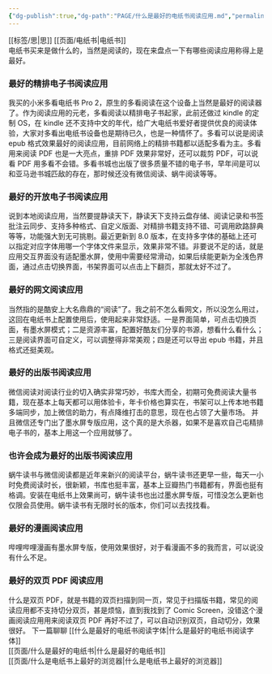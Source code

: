 ```yaml
---
{"dg-publish":true,"dg-path":"PAGE/什么是最好的电纸书阅读应用.md","permalink":"/PAGE/什么是最好的电纸书阅读应用/","noteIcon":"1","created":"2023-04-06T14:21:18.601+08:00","updated":""}
---
```


[[标签/思\|思]] [[页面/电纸书\|电纸书]]  
电纸书买来是做什么的，当然是阅读的，现在来盘点一下有哪些阅读应用称得上是最好。
### 最好的精排电子书阅读应用
我买的小米多看电纸书 Pro 2，原生的多看阅读在这个设备上当然是最好的阅读器了。作为阅读应用的元老，多看阅读以精排电子书起家，此前还做过 kindle 的定制 OS，在 kindle 还不支持中文的年代，给广大电纸书爱好者提供优良的阅读体验，大家对多看出电纸书设备也是期待已久，也是一种情怀了。多看可以说是阅读 epub 格式效果最好的阅读应用，目前网络上的精排书籍都以适配多看为主。多看用来阅读 PDF 也是一大亮点，重排 PDF 效果非常好，还可以裁剪 PDF，可以说看 PDF 用多看不会错。多看书城也出版了很多质量不错的电子书，早年间是可以和亚马逊书城匹敌的存在，那时候还没有微信阅读、蜗牛阅读等等。
### 最好的开放电子书阅读应用
说到本地阅读应用，当然要提静读天下，静读天下支持云盘存储、阅读记录和书签批注云同步、支持多种格式、自定义版面、对精排书籍支持不错、可调用欧路辞典等等，功能强大到无可挑剔。最近更新到 8.0 版本，在支持多字体的基础上还可以指定对应字体用哪一个字体文件来显示，效果非常不错。非要说不足的话，就是应用交互界面没有适配墨水屏，使用中需要经常滑动，如果后续能更新为全浅色界面，通过点击切换界面，书架界面可以点击上下翻页，那就太好不过了。
### 最好的网文阅读应用
当然指的是酷安上大名鼎鼎的“阅读”了。我之前不怎么看网文，所以没怎么用过，这回在电纸书上配置使用后，使用起来非常舒适。一是界面简单，可点击切换页面，有墨水屏模式；二是资源丰富，配置好酷友们分享的书源，想看什么看什么；三是阅读界面可自定义，可以调整得非常美观；四是还可以导出 epub 书籍，并且格式还挺美观。
### 最好的出版书阅读应用
微信阅读对阅读行业的切入确实非常巧妙，书库大而全，初期可免费阅读大量书籍，现在基本上每天都可以用体验卡，年卡价格也算实在，书架可以上传本地书籍多端同步，加上微信的助力，有点降维打击的意思，现在也占领了大量市场。
并且微信还专门出了墨水屏专版应用，这个真的是大杀器，如果不是喜欢自己屯精排电子书的，基本上用这一个应用就够了。
### 也许会成为最好的出版书阅读应用
蜗牛读书与微信阅读都是近年来新兴的阅读平台，蜗牛读书还更早一些，每天一小时免费阅读时长，很新颖，书库也挺丰富，基本上豆瓣热门书籍都有，界面也挺有格调。安装在电纸书上效果尚可，蜗牛读书也出过墨水屏专版，可惜没怎么更新也仅限会员使用。蜗牛读书有无限时长的版本，你们可以去找找看。
### 最好的漫画阅读应用
哔哩哔哩漫画有墨水屏专版，使用效果很好，对于看漫画不多的我而言，可以说没有什么不足。
### 最好的双页 PDF 阅读应用
什么是双页 PDF，就是书籍的双页扫描到同一页，常见于扫描版书籍，常见的阅读应用都不支持切分双页，甚是烦恼，直到我找到了 Comic Screen，没错这个漫画阅读应用用来阅读双页 PDF 再好不过了，可以自动识别双页，自动切分，效果很好。
下一篇聊聊 [[什么是最好的电纸书阅读字体\|什么是最好的电纸书阅读字体]]  
[[页面/什么是最好的电纸书\|什么是最好的电纸书]]  
[[页面/什么是电纸书上最好的浏览器\|什么是电纸书上最好的浏览器]]
